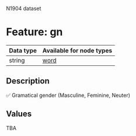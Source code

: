<p>N1904 dataset</p>

<h1>Feature: gn</h1>

<table>
<thead>
<tr>
  <th>Data type</th>
  <th>Available for node types</th>
</tr>
</thead>
<tbody>
<tr>
  <td>string</td>
  <td><A HREF="featurebynodetype.md#word">word</A></td>
</tr>
</tbody>
</table>

<h2>Description</h2>

<p>✅ Gramatical gender (Masculine, Feminine, Neuter)</p>

<h2>Values</h2>

<p>TBA</p>
